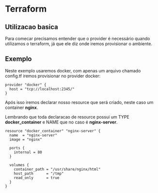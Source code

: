 # Terraform

## Utilizacao basica

Para comecar precisamos entender que o provider é necessário quando utilizamos o terraform, já que ele diz onde iremos provisionar o ambiente.

## Exemplo

Neste exemplo usaremos docker, com apenas um arquivo chamado config.tf iremos provisionar no provider docker:

```
provider "docker" {
  host = "tcp://localhost:2345/"
}
```

Após isso iremos declarar nosso resource que será criado, neste caso um container **nginx**.

Lembrando que toda declaracao de resource possui um TYPE **docker_container** e NAME que no caso é **nginx-server**.

```
resource "docker_container" "nginx-server" {
  name  = "nginx-server"
  image = "nginx"

  ports {
    internal = 80
  }

  volumes {
    container_path = "/usr/share/nginx/html"
    host_path      = "/tmp"
    read_only      = true
  }
}
```




